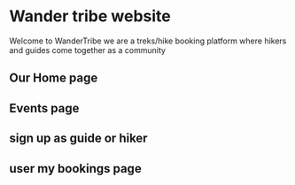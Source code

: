 # Wander tribe website

Welcome to WanderTribe we are a treks/hike booking platform where hikers and guides come together as a community

## Our Home page

## Events page

## sign up as guide or hiker

## user my bookings page